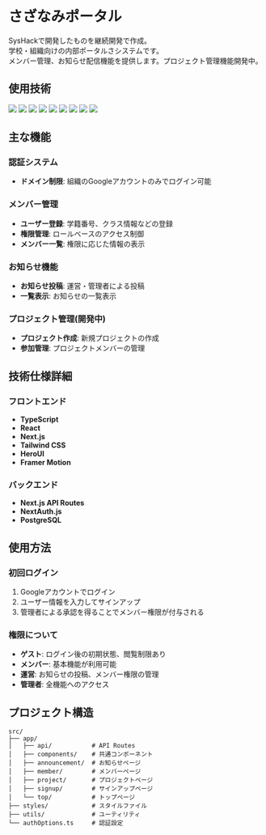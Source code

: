 
# さざなみポータル

SysHackで開発したものを継続開発で作成。<br>学校・組織向けの内部ポータルさシステムです。<br>メンバー管理、お知らせ配信機能を提供します。プロジェクト管理機能開発中。

## 使用技術

<p align="left">
  <!-- フロントエンド -->
  <img src="https://img.shields.io/badge/-React-61DAFB.svg?logo=react&style=for-the-badge&logoColor=white">
  <img src="https://img.shields.io/badge/-Next.js-000000.svg?logo=next.js&style=for-the-badge">
  <img src="https://img.shields.io/badge/-TypeScript-3178C6.svg?logo=typescript&style=for-the-badge&logoColor=white">
  <img src="https://img.shields.io/badge/-Tailwind%20CSS-06B6D4.svg?logo=tailwindcss&style=for-the-badge&logoColor=white">
  <img src="https://img.shields.io/badge/-Framer%20Motion-0055FF.svg?logo=framer&style=for-the-badge&logoColor=white">
  <!-- バックエンド -->
  <img src="https://img.shields.io/badge/-Node.js-339933.svg?logo=node.js&style=for-the-badge&logoColor=white">
  <img src="https://img.shields.io/badge/-PostgreSQL-4169E1.svg?logo=postgresql&style=for-the-badge&logoColor=white">
  <!-- 認証・その他 -->
  <img src="https://img.shields.io/badge/-NextAuth.js-000000.svg?logo=auth0&style=for-the-badge&logoColor=white">
  <img src="https://img.shields.io/badge/-Google%20OAuth-4285F4.svg?logo=google&style=for-the-badge&logoColor=white">
</p>

## 主な機能

### 認証システム
- **ドメイン制限**: 組織のGoogleアカウントのみでログイン可能

### メンバー管理
- **ユーザー登録**: 学籍番号、クラス情報などの登録
- **権限管理**: ロールベースのアクセス制御
- **メンバー一覧**: 権限に応じた情報の表示

### お知らせ機能
- **お知らせ投稿**: 運営・管理者による投稿
- **一覧表示**: お知らせの一覧表示

### プロジェクト管理(開発中)
- **プロジェクト作成**: 新規プロジェクトの作成
- **参加管理**: プロジェクトメンバーの管理

## 技術仕様詳細

### フロントエンド
- **TypeScript**
- **React**
- **Next.js**
- **Tailwind CSS**
- **HeroUI**
- **Framer Motion**

### バックエンド
- **Next.js API Routes**
- **NextAuth.js**
- **PostgreSQL**

## 使用方法

### 初回ログイン
1. Googleアカウントでログイン
2. ユーザー情報を入力してサインアップ
3. 管理者による承認を得ることでメンバー権限が付与される

### 権限について
- **ゲスト**: ログイン後の初期状態、閲覧制限あり
- **メンバー**: 基本機能が利用可能
- **運営**: お知らせの投稿、メンバー権限の管理
- **管理者**: 全機能へのアクセス

## プロジェクト構造

```
src/
├── app/
│   ├── api/           # API Routes
│   ├── components/    # 共通コンポーネント
│   ├── announcement/  # お知らせページ
│   ├── member/        # メンバーページ
│   ├── project/       # プロジェクトページ
│   ├── signup/        # サインアップページ
│   └── top/           # トップページ
├── styles/            # スタイルファイル
├── utils/             # ユーティリティ
└── authOptions.ts     # 認証設定
```
